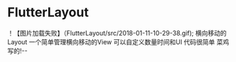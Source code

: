 # FlutterLayout
！【图片加载失败】（FlutterLayout/src/2018-01-11-10-29-38.gif);
横向移动的Layout 一个简单管理横向移动的View 可以自定义数量时间和UI
代码很简单 菜鸡写的!-- 
